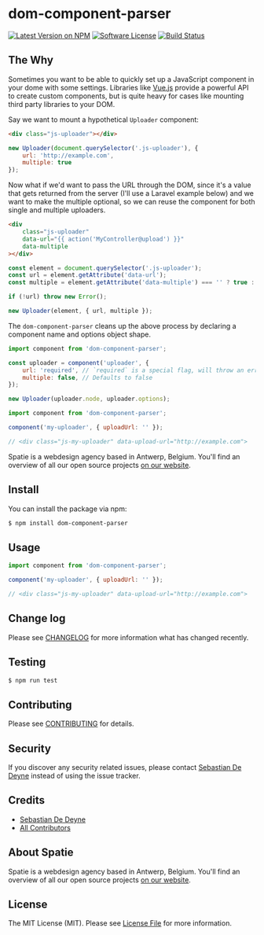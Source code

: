# dom-component-parser

[![Latest Version on NPM](https://img.shields.io/npm/v/dom-component-parser.svg?style=flat-square)](https://npmjs.com/package/dom-component-parser)
[![Software License](https://img.shields.io/badge/license-MIT-brightgreen.svg?style=flat-square)](LICENSE.md)
[![Build Status](https://img.shields.io/travis/spatie/dom-component-parser/master.svg?style=flat-square)](https://travis-ci.org/spatie/dom-component-parser)

## The Why

Sometimes you want to be able to quickly set up a JavaScript component in your dome with some settings. Libraries like [Vue.js](https://github.com/vuejs/vue) provide a powerful API to create custom components, but is quite heavy for cases like mounting third party libraries to your DOM.

Say we want to mount a hypothetical `Uploader` component:

```html
<div class="js-uploader"></div>
```

```js
new Uploader(document.querySelector('.js-uploader'), {
    url: 'http://example.com',
    multiple: true
});
```

Now what if we'd want to pass the URL through the DOM, since it's a value that gets returned from the server (I'll use a Laravel example below) and we want to make the multiple optional, so we can reuse the component for both single and multiple uploaders.

```html
<div
    class="js-uploader"
    data-url="{{ action('MyController@upload') }}"
    data-multiple
></div>
```

```js
const element = document.querySelector('.js-uploader');
const url = element.getAttribute('data-url');
const multiple = element.getAttribute('data-multiple') === '' ? true : false;

if (!url) throw new Error();

new Uploader(element, { url, multiple });
```

The `dom-component-parser` cleans up the above process by declaring a component name and options object shape.

```js
import component from 'dom-component-parser';

const uploader = component('uploader', {
    url: 'required', // `required` is a special flag, will throw an error if missing
    multiple: false, // Defaults to false
});

new Uploader(uploader.node, uploader.options);
```

```js
import component from 'dom-component-parser';

component('my-uploader', { uploadUrl: '' });

// <div class="js-my-uploader" data-upload-url="http://example.com">
```

Spatie is a webdesign agency based in Antwerp, Belgium. You'll find an overview of all our open source projects [on our website](https://spatie.be/opensource).

## Install

You can install the package via npm:

```bash
$ npm install dom-component-parser
```

## Usage

```js
import component from 'dom-component-parser';

component('my-uploader', { uploadUrl: '' });

// <div class="js-my-uploader" data-upload-url="http://example.com">
```

## Change log

Please see [CHANGELOG](CHANGELOG.md) for more information what has changed recently.

## Testing

``` bash
$ npm run test
```

## Contributing

Please see [CONTRIBUTING](CONTRIBUTING.md) for details.

## Security

If you discover any security related issues, please contact [Sebastian De Deyne](https://github.com/sebastiandedeyne) instead of using the issue tracker.

## Credits

- [Sebastian De Deyne](https://github.com/sebastiandedeyne)
- [All Contributors](../../contributors)

## About Spatie
Spatie is a webdesign agency based in Antwerp, Belgium. You'll find an overview of all our open source projects [on our website](https://spatie.be/opensource).

## License

The MIT License (MIT). Please see [License File](LICENSE.md) for more information.

